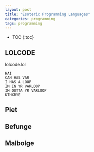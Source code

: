 ```yaml
---
layout: post
title: "Esoteric Programming Languages"
categories: programming
tags: programming
---
```


* TOC
{:toc}

## LOLCODE

lolcode.lol
```
HAI
CAN HAS VAR
I HAS A LOOP
IM IN YR VARLOOP
IM OUTTA YR VARLOOP
KTHXBYE
```

## Piet



## Befunge



## Malbolge


